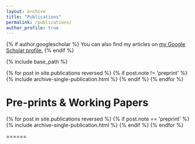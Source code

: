 ```yaml
---
layout: archive
title: "Publications"
permalink: /publications/
author_profile: true
---
```


{% if author.googlescholar %}
  You can also find my articles on <u><a href="{{author.googlescholar}}">my Google Scholar profile</a>.</u>
{% endif %}

{% include base_path %}

{% for post in site.publications reversed %}
  {% if post.note != 'preprint' %}
    {% include archive-single-publication.html %}
  {% endif %}
{% endfor %}

Pre-prints & Working Papers
======
{% for post in site.publications reversed %}
  {% if post.note == 'preprint' %}
    {% include archive-single-publication.html %}
  {% endif %}
{% endfor %}

======

